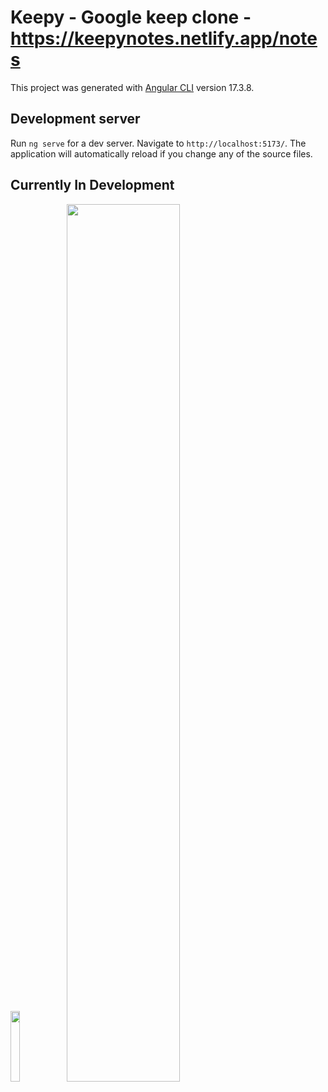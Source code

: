 # Keepy - Google keep clone - https://keepynotes.netlify.app/notes

This project was generated with [Angular CLI](https://github.com/angular/angular-cli) version 17.3.8.

## Development server

Run `ng serve` for a dev server. Navigate to `http://localhost:5173/`. The application will automatically reload if you change any of the source files.

## Currently In Development

<img src="https://github.com/user-attachments/assets/b1a14e7b-1ead-4f11-91aa-00fb6e7b2dc5" width=17% />
<img src="https://github.com/user-attachments/assets/8c753812-429a-495f-9de2-74102ea399dc" width=60% />

